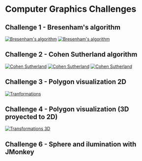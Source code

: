 Computer Graphics Challenges
============================

Challenge 1 - Bresenham's algorithm
-----------
[![Bresenham's algorithm](https://github.com/Tille/Computer-Graphic/raw/master/challenge1/screenshots/ss1.png)](https://github.com/Tille/Computer-Graphic/blob/master/challenge1/src/Bresenham.java)
[![Bresenham's algorithm](https://github.com/Tille/Computer-Graphic/raw/master/challenge1/screenshots/ss2.png)](https://github.com/Tille/Computer-Graphic/blob/master/challenge1/src/BresenhamJuan.java)

Challenge 2 - Cohen Sutherland algorithm
-----------
[![Cohen Sutherland](https://github.com/Tille/Computer-Graphic/raw/master/Challenge2/screenshots/ss0.png)](https://github.com/Tille/Computer-Graphic/blob/master/Challenge2/src/cohen_sutherland.java)
[![Cohen Sutherland](https://github.com/Tille/Computer-Graphic/raw/master/Challenge2/screenshots/ss1.png)](https://github.com/Tille/Computer-Graphic/blob/master/Challenge2/src/cohen_sutherland.java)
[![Cohen Sutherland](https://github.com/Tille/Computer-Graphic/raw/master/Challenge2/screenshots/ss2.png)](https://github.com/Tille/Computer-Graphic/blob/master/Challenge2/src/cohen_sutherland.java)

Challenge 3 - Polygon visualization 2D
-----------
[![Tranformations](https://github.com/Tille/Computer-Graphic/raw/master/Challenge3/screenshots/ss1.png)](https://github.com/Tille/Computer-Graphic/blob/master/Challenge3/src/)

Challenge 4 - Polygon visualization (3D proyected to 2D)
-----------
[![Transformations 3D](https://github.com/Tille/Computer-Graphic/raw/master/challenge4/screenshots/ss1.png)](https://github.com/Tille/Computer-Graphic/blob/master/challenge4/src/challenge4.cpp)

Challenge 6 - Sphere and ilumination with JMonkey
-----------